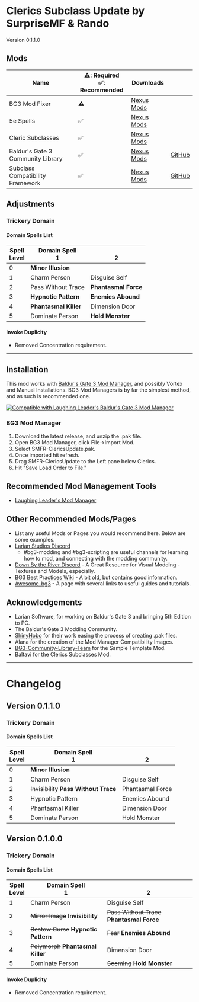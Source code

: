 
# Clerics Subclass Update by SurpriseMF & Rando

Version 0.1.1.0

## Mods

| Name | ⚠️: Required <br> ✅: Recommended | Downloads |  |
| - | -| - | - |
| BG3 Mod Fixer | ⚠️ |[Nexus Mods](https://www.nexusmods.com/baldursgate3/mods/141) | | 
| 5e Spells | ✅ |[Nexus Mods](https://www.nexusmods.com/baldursgate3/mods/125) |
| Cleric Subclasses | ✅ |[Nexus Mods](https://www.nexusmods.com/baldursgate3/mods/432) |
| Baldur's Gate 3 Community Library | ✅  | [Nexus Mods](https://www.nexusmods.com/baldursgate3/mods/1333) | [GitHub](https://github.com/BG3-Community-Library-Team/BG3-Community-Library) |
| Subclass Compatibility Framework | ✅ | [Nexus Mods](https://www.nexusmods.com/baldursgate3/mods/1933) | [GitHub](https://github.com/BG3-Community-Library-Team/BG3-Subclass-Compatibility-Framework) |


## Adjustments

### Trickery Domain

#### Domain Spells List

| Spell <br> Level  | Domain Spell <br> 1 | <br> 2|
| - | - | - |
| 0 | **Minor Illusion** |
| 1 | Charm Person | Disguise Self |
| 2 | Pass Without Trace | **Phantasmal Force** |
| 3 | **Hypnotic Pattern** | **Enemies Abound** |
| 4 | **Phantasmal Killer** | Dimension Door |
| 5 | Dominate Person | **Hold Monster** |

#### Invoke Duplicity
- Removed Concentration requirement.

---

## Installation
This mod works with [Baldur's Gate 3 Mod Manager](https://github.com/LaughingLeader/BG3ModManager), and possibly Vortex and Manual
Installations. BG3 Mod Managers is by far the simplest method, and as such is recommended one.

[![Compatible with Laughing Leader's Baldur's Gate 3 Mod Manager](https://i.imgur.com/qtdx2Yq.png)](https://github.com/LaughingLeader/BG3ModManager)

### BG3 Mod Manager
1. Download the latest release, and unzip the .pak file.
2. Open BG3 Mod Manager, click File->Import Mod.
3. Select SMFR-ClericsUpdate.pak.
5. Once imported hit refresh.
6. Drag SMFR-ClericsUpdate to the Left pane below Clerics.
8. Hit "Save Load Order to File."

## Recommended Mod Management Tools
- [Laughing Leader's Mod Manager](https://github.com/LaughingLeader/BG3ModManager)

## Other Recommended Mods/Pages
- List any useful Mods or Pages you would recommend here. Below are some examples.
- [Larian Studios Discord](https://discord.com/invite/larianstudios)
  - #bg3-modding and #bg3-scripting are useful channels for learning how to mod, and connecting with the modding community.
- [Down By the River Discord](https://discord.gg/JnPcvGr) - A Great Resource for Visual Modding - Textures and Models, especially.
- [BG3 Best Practices Wiki](https://github.com/Baldurs-Gate-3-modders/Best-Practices-Wiki/wiki) - A bit old, but contains good information.
- [Awesome-bg3](https://github.com/bg3mods/awesome-bg3) - A page with several links to useful guides and tutorials.

## Acknowledgements
- Larian Software, for working on Baldur's Gate 3 and bringing 5th Edition to PC.
- The Baldur's Gate 3 Modding Community.
- [ShinyHobo](https://github.com/ShinyHobo) for their work easing the process of creating .pak files.
- Alana for the creation of the Mod Manager Compatibility Images.
- [BG3-Community-Library-Team](https://github.com/BG3-Community-Library-Team) for the Sample Template Mod.
- Baltavi for the Clerics Subclasses Mod.

---

# Changelog

## Version 0.1.1.0

### Trickery Domain

#### Domain Spells List

| Spell <br> Level  | Domain Spell <br> 1 | <br> 2|
| - | - | - |
| 0 | **Minor Illusion** |
| 1 | Charm Person | Disguise Self |
| 2 | ~~Invisibility~~ **Pass Without Trace** | Phantasmal Force |
| 3 | Hypnotic Pattern | Enemies Abound |
| 4 | Phantasmal Killer | Dimension Door |
| 5 | Dominate Person | Hold Monster |


## Version 0.1.0.0

### Trickery Domain

#### Domain Spells List

| Spell <br> Level  | Domain Spell <br> 1 | <br> 2|
| - | - | - |
| 1 | Charm Person | Disguise Self |
| 2 | ~~Mirror Image~~ **Invisibility** | ~~Pass Without Trace~~ **Phantasmal Force** |
| 3 | ~~Bestow Curse~~ **Hypnotic Pattern** | ~~Fear~~ **Enemies Abound** |
| 4 | ~~Polymorph~~ **Phantasmal Killer** | Dimension Door |
| 5 | Dominate Person | ~~Seeming~~ **Hold Monster** |

#### Invoke Duplicity
- Removed Concentration requirement.